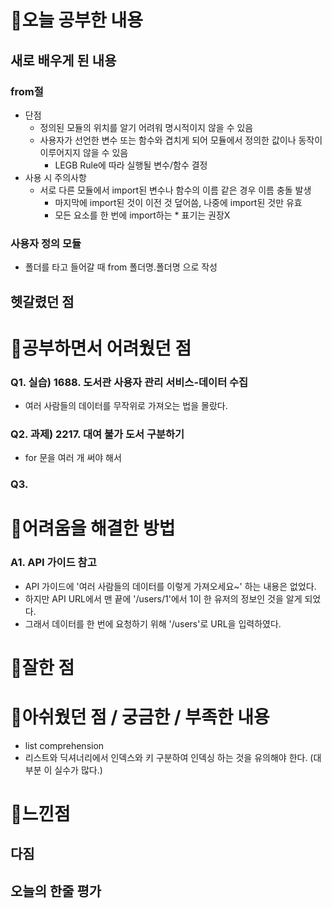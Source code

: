 # 🔮오늘 공부한 내용

## 새로 배우게 된 내용

### from절
- 단점
  - 정의된 모듈의 위치를 알기 어려워 명시적이지 않을 수 있음
  - 사용자가 선언한 변수 또는 함수와 겹치게 되어 모듈에서 정의한 값이나 동작이 이루어지지 않을 수 있음
    - LEGB Rule에 따라 실행될 변수/함수 결정
- 사용 시 주의사항
  - 서로 다른 모듈에서 import된 변수나 함수의 이름 같은 경우 이름 충돌 발생
    - 마지막에 import된 것이 이전 것 덮어씀, 나중에 import된 것만 유효
    - 모든 요소를 한 번에 import하는 * 표기는 권장X
  
### 사용자 정의 모듈
- 폴더를 타고 들어갈 때 from 폴더명.폴더명 으로 작성

## 헷갈렸던 점


# 🔮공부하면서 어려웠던 점
### Q1. 실습) 1688. 도서관 사용자 관리 서비스-데이터 수집
- 여러 사람들의 데이터를 무작위로 가져오는 법을 몰랐다.

### Q2. 과제) 2217. 대여 불가 도서 구분하기
- for 문을 여러 개 써야 해서 

### Q3. 

# 🔮어려움을 해결한 방법
### A1. API 가이드 참고
- API 가이드에 '여러 사람들의 데이터를 이렇게 가져오세요~' 하는 내용은 없었다.
- 하지만 API URL에서 맨 끝에 '/users/1'에서 1이 한 유저의 정보인 것을 알게 되었다.
- 그래서 데이터를 한 번에 요청하기 위해 '/users'로 URL을 입력하였다.

### 

# 🔮잘한 점


# 🔮아쉬웠던 점 / 궁금한 / 부족한 내용
- list comprehension
- 리스트와 딕셔너리에서 인덱스와 키 구분하여 인덱싱 하는 것을 유의해야 한다. (대부분 이 실수가 많다.)

# 🔮느낀점

## 다짐


## 오늘의 한줄 평가
